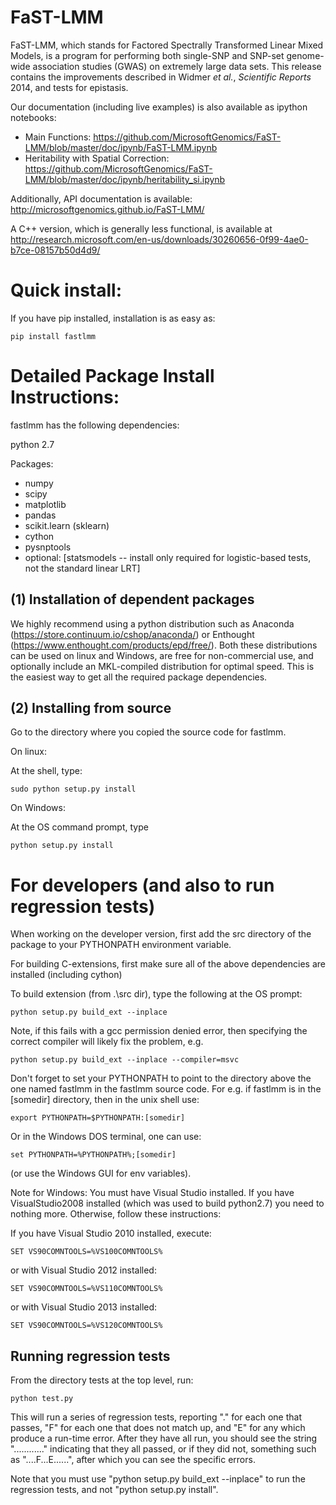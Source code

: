 FaST-LMM
=================================

FaST-LMM, which stands for Factored Spectrally Transformed Linear Mixed Models, is a program for performing both single-SNP and SNP-set genome-wide association studies (GWAS) on extremely large data sets.  This release contains the improvements described in Widmer _et al._, _Scientific Reports_ 2014, and tests for epistasis.

Our documentation (including live examples) is also available as ipython notebooks:

* Main Functions: https://github.com/MicrosoftGenomics/FaST-LMM/blob/master/doc/ipynb/FaST-LMM.ipynb
* Heritability with Spatial Correction: https://github.com/MicrosoftGenomics/FaST-LMM/blob/master/doc/ipynb/heritability_si.ipynb

Additionally, API documentation is available:
http://microsoftgenomics.github.io/FaST-LMM/

A C++ version, which is generally less functional, is available at http://research.microsoft.com/en-us/downloads/30260656-0f99-4ae0-b7ce-08157b50d4d9/

Quick install:
=================================

If you have pip installed, installation is as easy as:

    pip install fastlmm

Detailed Package Install Instructions:
==================================================================

fastlmm has the following dependencies:

python 2.7

Packages:

* numpy
* scipy
* matplotlib
* pandas
* scikit.learn (sklearn)
* cython
* pysnptools
* optional: [statsmodels -- install only required for logistic-based tests, not the standard linear LRT]


(1) Installation of dependent packages
-------------------------------------------

We highly recommend using a python distribution such as 
Anaconda (https://store.continuum.io/cshop/anaconda/) 
or Enthought (https://www.enthought.com/products/epd/free/).
Both these distributions can be used on linux and Windows, are free 
for non-commercial use, and optionally include an MKL-compiled distribution
for optimal speed. This is the easiest way to get all the required package
dependencies.


(2) Installing from source
-------------------------------------------

Go to the directory where you copied the source code for fastlmm.

On linux:

At the shell, type: 

    sudo python setup.py install


On Windows:

At the OS command prompt, type 

    python setup.py install



For developers (and also to run regression tests)
=====================================================

When working on the developer version, first add the src directory of the package to your PYTHONPATH 
environment variable.

For building C-extensions, first make sure all of the above dependencies are installed (including cython)

To build extension (from .\src dir), type the following at the OS prompt:

    python setup.py build_ext --inplace


Note, if this fails with a gcc permission denied error, then specifying the correct compiler will
likely fix the problem, e.g.

    python setup.py build_ext --inplace --compiler=msvc


Don't forget to set your PYTHONPATH to point to the directory above the one named fastlmm in
the fastlmm source code. For e.g. if fastlmm is in the [somedir] directory, then
in the unix shell use:

    export PYTHONPATH=$PYTHONPATH:[somedir]

Or in the Windows DOS terminal,
one can use: 

    set PYTHONPATH=%PYTHONPATH%;[somedir]

(or use the Windows GUI for env variables).

Note for Windows: You must have Visual Studio installed. If you have VisualStudio2008 installed 
(which was used to build python2.7) you need to nothing more. Otherwise, follow these instructions:

If you have Visual Studio 2010 installed, execute:

    SET VS90COMNTOOLS=%VS100COMNTOOLS%


or with Visual Studio 2012 installed:

    SET VS90COMNTOOLS=%VS110COMNTOOLS%


or with Visual Studio 2013 installed:

    SET VS90COMNTOOLS=%VS120COMNTOOLS%


Running regression tests
--------------------------------------

From the directory tests at the top level, run:

    python test.py

This will run a
series of regression tests, reporting "." for each one that passes, "F" for each
one that does not match up, and "E" for any which produce a run-time error. After
they have all run, you should see the string "............" indicating that they 
all passed, or if they did not, something such as "....F...E......", after which
you can see the specific errors.

Note that you must use "python setup.py build_ext --inplace" to run the 
regression tests, and not "python setup.py install".

